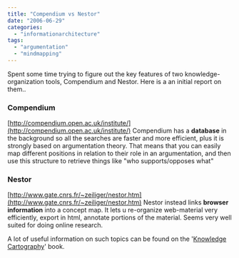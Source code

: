 ```yaml
---
title: "Compendium vs Nestor"
date: "2006-06-29"
categories: 
  - "informationarchitecture"
tags: 
  - "argumentation"
  - "mindmapping"
---
```


Spent some time trying to figure out the key features of two knowledge-organization tools, Compendium and Nestor. Here is a an initial report on them..

### Compendium

[http://compendium.open.ac.uk/institute/](http://compendium.open.ac.uk/institute/) Compendium has a **database** in the background so all the searches are faster and more efficient, plus it is strongly based on argumentation theory. That means that you can easily map different positions in relation to their role in an argumentation, and then use this structure to retrieve things like "who supports/opposes what"

### Nestor

[http://www.gate.cnrs.fr/~zeiliger/nestor.htm](http://www.gate.cnrs.fr/~zeiliger/nestor.htm) Nestor instead links **browser information** into a concept map. It lets u re-organize web-material very efficiently, export in html, annotate portions of the material. Seems very well suited for doing online research.

A lot of useful information on such topics can be found on the '[Knowledge Cartography](http://www.springer.com/computer/hci/book/978-1-84800-148-0)' book.
